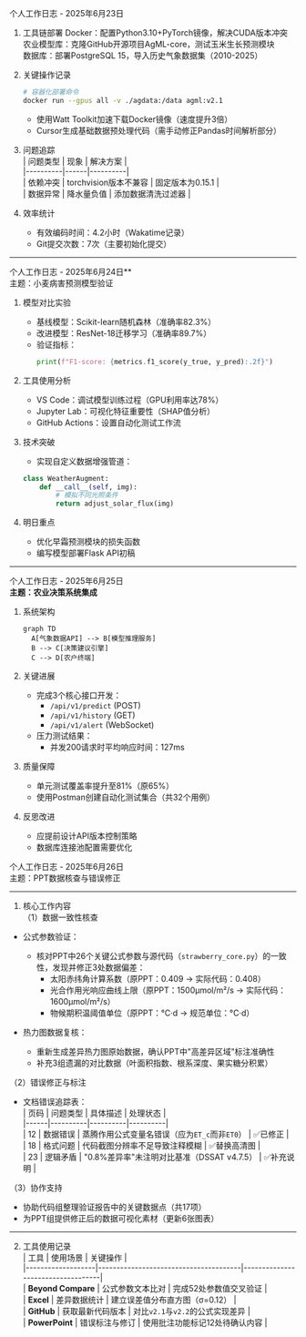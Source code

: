个人工作日志 - 2025年6月23日

1. 工具链部署
Docker：配置Python3.10+PyTorch镜像，解决CUDA版本冲突  
农业模型库：克隆GitHub开源项目AgML-core，测试玉米生长预测模块  
数据库：部署PostgreSQL 15，导入历史气象数据集（2010-2025）  

2. 关键操作记录  
   ```bash
   # 容器化部署命令
   docker run --gpus all -v ./agdata:/data agml:v2.1
   ```
   - 使用Watt Toolkit加速下载Docker镜像（速度提升3倍）  
   - Cursor生成基础数据预处理代码（需手动修正Pandas时间解析部分）  

3. 问题追踪  
   | 问题类型 | 现象 | 解决方案 |  
   |----------|------|----------|  
   | 依赖冲突 | torchvision版本不兼容 | 固定版本为0.15.1 |  
   | 数据异常 | 降水量负值 | 添加数据清洗过滤器 |  

4. 效率统计
   - 有效编码时间：4.2小时（Wakatime记录）  
   - Git提交次数：7次（主要初始化提交）  

---

个人工作日志 - 2025年6月24日**  
主题：小麦病害预测模型验证

1. 模型对比实验  
   - 基线模型：Scikit-learn随机森林（准确率82.3%）  
   - 改进模型：ResNet-18迁移学习（准确率89.7%）  
   - 验证指标：  
     ```python
     print(f"F1-score: {metrics.f1_score(y_true, y_pred):.2f}") 
     ```

2. 工具使用分析  
   - VS Code：调试模型训练过程（GPU利用率达78%）  
   - Jupyter Lab：可视化特征重要性（SHAP值分析）  
   - GitHub Actions：设置自动化测试工作流  

3. 技术突破  
   - 实现自定义数据增强管道：  
   ```python
   class WeatherAugment:
       def __call__(self, img):
           # 模拟不同光照条件
           return adjust_solar_flux(img) 
   ```

4. 明日重点  
   - 优化早霜预测模块的损失函数  
   - 编写模型部署Flask API初稿  

---

个人工作日志 - 2025年6月25日  
**主题：农业决策系统集成**

1. 系统架构 
   ```mermaid
   graph TD
     A[气象数据API] --> B[模型推理服务]
     B --> C[决策建议引擎]
     C --> D[农户终端]
   ```

2. 关键进展
   - 完成3个核心接口开发：  
     - `/api/v1/predict` (POST)  
     - `/api/v1/history` (GET)  
     - `/api/v1/alert` (WebSocket)  
   - 压力测试结果：  
     - 并发200请求时平均响应时间：127ms  

3. 质量保障  
   - 单元测试覆盖率提升至81%（原65%）  
   - 使用Postman创建自动化测试集合（共32个用例）  

4. 反思改进
   - 应提前设计API版本控制策略  
   - 数据库连接池配置需要优化  

个人工作日志 - 2025年6月26日  
主题：PPT数据核查与错误修正

---

 1. 核心工作内容  
 （1）数据一致性核查  
- 公式参数验证：  
  - 核对PPT中26个关键公式参数与源代码（`strawberry_core.py`）的一致性，发现并修正3处数据偏差：  
    - 太阳赤纬角计算系数（原PPT：0.409 → 实际代码：0.408）  
    - 光合作用光响应曲线上限（原PPT：1500μmol/m²/s → 实际代码：1600μmol/m²/s）  
    - 物候期积温阈值单位（原PPT：℃·d → 规范单位：°C·d）  

- 热力图数据复核：  
  - 重新生成差异热力图原始数据，确认PPT中"高差异区域"标注准确性  
  - 补充3组遗漏的对比数据（叶面积指数、根系深度、果实糖分积累）  

 （2）错误修正与标注  
- 文档错误追踪表：  
  | 页码 | 问题类型 | 具体描述 | 处理状态 |  
  |------|----------|----------|----------|  
  | 12   | 数据错误 | 蒸腾作用公式变量名错误（应为`ET_c`而非`ET0`） | ✅已修正 |  
  | 18   | 格式问题 | 代码截图分辨率不足导致注释模糊 | ✅替换高清图 |  
  | 23   | 逻辑矛盾 | "0.8%差异率"未注明对比基准（DSSAT v4.7.5） | ✅补充说明 |  

 （3）协作支持  
- 协助代码组整理验证报告中的关键数据点（共17项）  
- 为PPT组提供修正后的数据可视化素材（更新6张图表）  

---

2. 工具使用记录  
| 工具              | 使用场景                              | 关键操作                          |  
|-------------------|---------------------------------------|-----------------------------------|  
| **Beyond Compare** | 公式参数文本比对                      | 完成52处参数值交叉验证            |  
| **Excel**         | 差异数据统计                          | 建立误差值分布直方图（σ=0.12）    |  
| **GitHub**        | 获取最新代码版本                      | 对比`v2.1`与`v2.2`的公式实现差异  |  
| **PowerPoint**    | 错误标注与修订                        | 使用批注功能标记12处待确认内容    |  


